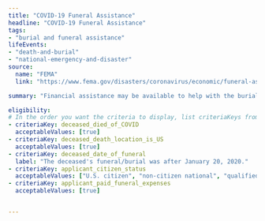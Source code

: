```yaml
---
title: "COVID-19 Funeral Assistance"
headline: "COVID-19 Funeral Assistance"
tags: 
- "burial and funeral assistance"
lifeEvents: 
- "death-and-burial"
- "national-emergency-and-disaster"
source:
  name: "FEMA"
  link: "https://www.fema.gov/disasters/coronavirus/economic/funeral-assistance"

summary: "Financial assistance may be available to help with the burial and funeral costs for people who died of COVID-19."

eligibility:
# In the order you want the criteria to display, list criteriaKeys from the csv here, each followed by a comma-separated list of which values indicate eligibility for that criteria. Wrap individual values in quotes if they have inner commas.
- criteriaKey: deceased_died_of_COVID
  acceptableValues: [true]
- criteriaKey: deceased_death_location_is_US
  acceptableValues: [true]
- criteriaKey: deceased_date_of_funeral
  label: "The deceased's funeral/burial was after January 20, 2020."
- criteriaKey: applicant_citizen_status
  acceptableValues: ["U.S. citizen", "non-citizen national", "qualified alien"]
- criteriaKey: applicant_paid_funeral_expenses
  acceptableValues: [true]


---
```

